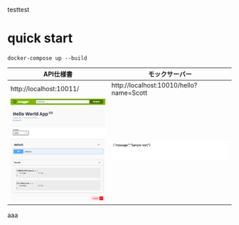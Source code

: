 testtest

# quick start

````
docker-compose up --build
````

|API仕様書|モックサーバー|
|---|---|
|http://localhost:10011/|http://localhost:10010/hello?name=Scott|
|![](doc/cp.png)|![](doc/cp2.png)|


aaa
